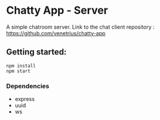 # Chatty App - Server 

A simple chatroom server.
Link to the chat client repository : https://github.com/venetrius/chatty-app

## Getting started:
```
npm install
npm start

```

### Dependencies

* express
* uuid
* ws

